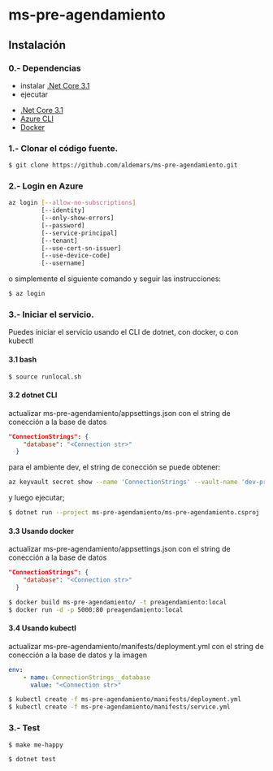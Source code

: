# ms-pre-agendamiento

## Instalación

### 0.- Dependencias
* instalar [.Net Core 3.1](https://dot.net/core)
* ejecutar

- [.Net Core 3.1](https://dot.net/core)
- [Azure CLI](https://docs.microsoft.com/en-us/cli/azure/?view=azure-cli-latest)
- [Docker](https://docs.docker.com/get-docker/)

### 1.- Clonar el código fuente.
```sh
$ git clone https://github.com/aldemars/ms-pre-agendamiento.git
```

### 2.- Login en Azure
```sh
az login [--allow-no-subscriptions]
         [--identity]
         [--only-show-errors]
         [--password]
         [--service-principal]
         [--tenant]
         [--use-cert-sn-issuer]
         [--use-device-code]
         [--username]
```
o simplemente el siguiente comando y seguir las instrucciones:
```sh
$ az login
```

### 3.- Iniciar el servicio.
Puedes iniciar el servicio usando el CLI de dotnet, con docker, o con kubectl
#### 3.1 bash
```sh
$ source runlocal.sh
```
#### 3.2 dotnet CLI
actualizar ms-pre-agendamiento/appsettings.json con el string de conección a la base de datos
```json
"ConnectionStrings": {
    "database": "<Connection str>"
  }
```
para el ambiente dev, el string de conección se puede obtener:

```sh
az keyvault secret show --name 'ConnectionStrings' --vault-name 'dev-pre-agendamiento' --query value
```
y luego ejecutar;
```sh
$ dotnet run --project ms-pre-agendamiento/ms-pre-agendamiento.csproj
```
#### 3.3 Usando docker
actualizar ms-pre-agendamiento/appsettings.json con el string de conección a la base de datos
```json
"ConnectionStrings": {
    "database": "<Connection str>"
  }
```
```sh
$ docker build ms-pre-agendamiento/ -t preagendamiento:local
$ docker run -d -p 5000:80 preagendamiento:local
```
#### 3.4 Usando kubectl
actualizar ms-pre-agendamiento/manifests/deployment.yml con el string de conección a la base de datos
y la imagen
```yaml
env:
    - name: ConnectionStrings__database
      value: "<Connection str>"
```
```sh
$ kubectl create -f ms-pre-agendamiento/manifests/deployment.yml
$ kubectl create -f ms-pre-agendamiento/manifests/service.yml
```
### 3.- Test
```sh
$ make me-happy
```
```sh
$ dotnet test
```
